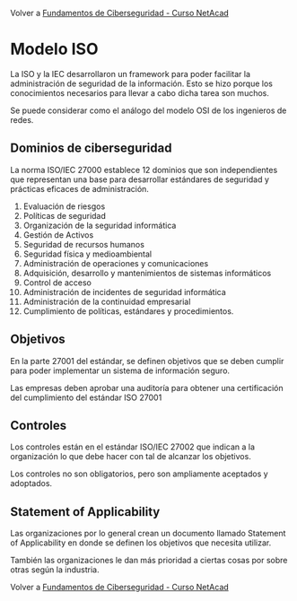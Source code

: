 Volver a [Fundamentos de Ciberseguridad - Curso NetAcad](../Fundamentos%20de%20Ciberseguridad%20-%20Curso%20NetAcad.md)

# Modelo ISO

La ISO y la IEC desarrollaron un framework para poder facilitar la administración de seguridad de la información. Esto se hizo porque los conocimientos necesarios para llevar a cabo dicha tarea son muchos. 

Se puede considerar como el análogo del modelo OSI de los ingenieros de redes.


## Dominios de ciberseguridad

La norma ISO/IEC 27000 establece 12 dominios que son independientes que representan una base para desarrollar estándares de seguridad y prácticas eficaces de administración.

1. Evaluación de riesgos
2. Políticas de seguridad
3. Organización de la seguridad informática
4. Gestión de Activos
5. Seguridad de recursos humanos
6. Seguridad física y medioambiental
7. Administración de operaciones y comunicaciones
8. Adquisición, desarrollo y mantenimientos de sistemas informáticos
9. Control de acceso
10. Administración de incidentes de seguridad informática
11. Administración de la continuidad empresarial
12. Cumplimiento de políticas, estándares y procedimientos.

## Objetivos

En la parte 27001 del estándar, se definen objetivos que se deben cumplir para poder implementar un sistema de información seguro.

Las empresas deben aprobar una auditoría para obtener una certificación del cumplimiento del estándar ISO 27001

## Controles

Los controles están en el estándar ISO/IEC 27002 que indican a la organización lo que debe hacer con tal de alcanzar los objetivos.

Los controles no son obligatorios, pero son ampliamente aceptados y adoptados.

## Statement of Applicability

Las organizaciones por lo general crean un documento llamado Statement of Applicability en donde se definen los objetivos que necesita utilizar.

También las organizaciones le dan más prioridad a ciertas cosas por sobre otras según la industria. 

Volver a [Fundamentos de Ciberseguridad - Curso NetAcad](../Fundamentos%20de%20Ciberseguridad%20-%20Curso%20NetAcad.md)
